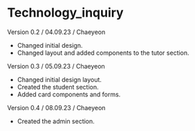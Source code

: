 # Technology_inquiry

Version 0.2 / 04.09.23 / Chaeyeon
- Changed initial design.
- Changed layout and added components to the tutor section.

Version 0.3 / 05.09.23 / Chaeyeon
- Changed initial design layout.
- Created the student section.
- Added card components and forms.

Version 0.4 / 08.09.23 / Chaeyeon
- Created the admin section.
